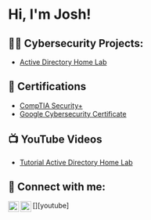 <h1>Hi, I'm Josh! </h1>

<h2>👨‍💻 Cybersecurity Projects:</h2>

 - [Active Directory Home Lab](https://github.com/joshstark1/ActiveDirectoryLab)

<h2>📃 Certifications</h2>

- [CompTIA Security+](https://github.com/joshmadakor1/Algorithms-Practice)
- [Google Cybersecurity Certificate](https://github.com/joshmadakor1/Algorithms-Practice)

<h2>📺 YouTube Videos</h2>

- [Tutorial Active Directory Home Lab](https://www.youtube.com/watch?v=a83ASGn_V_s)

<h2> 🤳 Connect with me:</h2>

[<img align="left" alt="JoshMadakor | YouTube" width="22px" src="https://cdn.jsdelivr.net/npm/simple-icons@v3/icons/youtube.svg" />][youtube]
[<img align="left" alt="JoshMadakor | LinkedIn" width="22px" src="https://cdn.jsdelivr.net/npm/simple-icons@v3/icons/linkedin.svg" />][linkedin]

[linkedin]: https://linkedin.com/in/starkjosh

<!--
**joshmadakor1/joshmadakor1** is a ✨ _special_ ✨ repository because its `README.md` (this file) appears on your GitHub profile.

Here are some ideas to get you started:

- 🔭 I’m currently working on ...
- 🌱 I’m currently learning ...
- 👯 I’m looking to collaborate on ...
- 🤔 I’m looking for help with ...
- 💬 Ask me about ...
- 📫 How to reach me: ...
- 😄 Pronouns: ...
- ⚡ Fun fact: ...
-->
